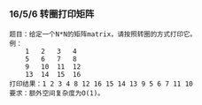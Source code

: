 ### 16/5/6 转圈打印矩阵 ###

	题目：给定一个N*N的矩阵matrix，请按照转圈的方式打印它。
	例：
		1   2   3   4
		5   6   7   8
		9   10  11  12
		13  14  15  16
	打印结果：1 2 3 4 8 12 16 15 14 13 9 5 6 7 11 10
	要求：额外空间复杂度为O(1)。
